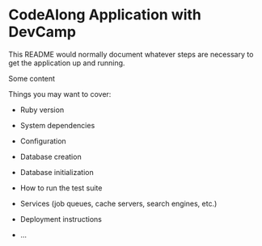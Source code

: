 # CodeAlong Application with DevCamp

This README would normally document whatever steps are necessary to get the
application up and running.

Some content

Things you may want to cover:

* Ruby version

* System dependencies

* Configuration

* Database creation

* Database initialization

* How to run the test suite

* Services (job queues, cache servers, search engines, etc.)

* Deployment instructions

* ...
